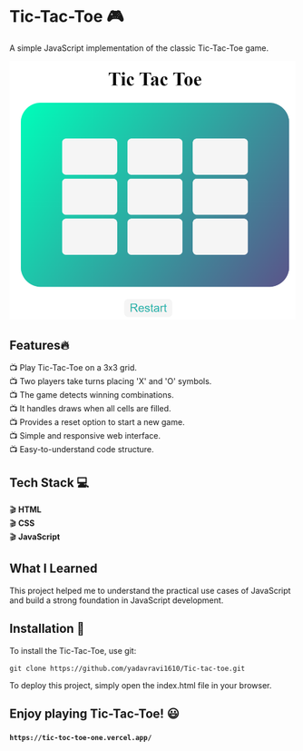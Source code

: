 # Tic-Tac-Toe :video_game:
A simple JavaScript implementation of the classic Tic-Tac-Toe game. 

<img src="/image.png">


## Features:fire:
:tv: Play Tic-Tac-Toe on a 3x3 grid.<br>
:tv: Two players take turns placing 'X' and 'O' symbols.<br>
:tv: The game detects winning combinations.<br>
:tv: It handles draws when all cells are filled.<br>
:tv: Provides a reset option to start a new game.<br>
:tv: Simple and responsive web interface.<br>
:tv: Easy-to-understand code structure.<br>
  
## Tech Stack :computer:
:clapper: **HTML** <br>
:clapper: **CSS** <br>
:clapper: **JavaScript** <br>

## What I Learned
This project helped me to understand the practical use cases of JavaScript and build a strong foundation in JavaScript development. 

## Installation :notebook:
To install the Tic-Tac-Toe, use git:
```
git clone https://github.com/yadavravi1610/Tic-tac-toe.git
```
To deploy this project, simply open the index.html file in your browser.

## Enjoy playing Tic-Tac-Toe! :smiley:

#### `https://tic-toc-toe-one.vercel.app/`
